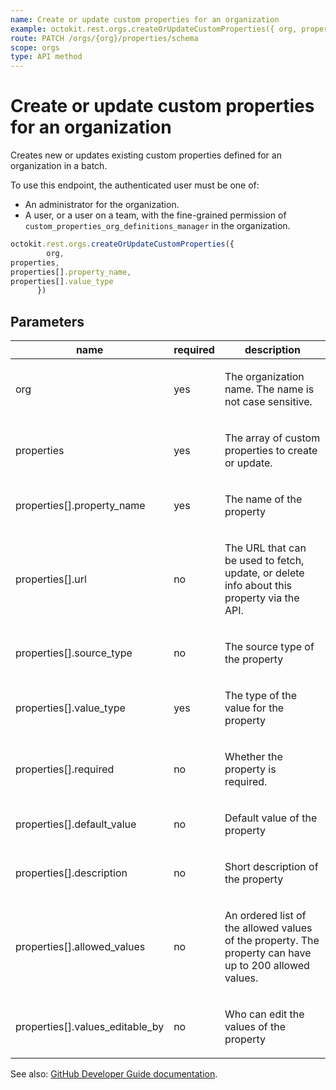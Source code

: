 ```yaml
---
name: Create or update custom properties for an organization
example: octokit.rest.orgs.createOrUpdateCustomProperties({ org, properties, properties[].property_name, properties[].value_type })
route: PATCH /orgs/{org}/properties/schema
scope: orgs
type: API method
---
```


# Create or update custom properties for an organization

Creates new or updates existing custom properties defined for an organization in a batch.

To use this endpoint, the authenticated user must be one of:

- An administrator for the organization.
- A user, or a user on a team, with the fine-grained permission of `custom_properties_org_definitions_manager` in the organization.

```js
octokit.rest.orgs.createOrUpdateCustomProperties({
        org,
properties,
properties[].property_name,
properties[].value_type
      })
```

## Parameters

<table>
  <thead>
    <tr>
      <th>name</th>
      <th>required</th>
      <th>description</th>
    </tr>
  </thead>
  <tbody>
    <tr><td>org</td><td>yes</td><td>

The organization name. The name is not case sensitive.

</td></tr>
<tr><td>properties</td><td>yes</td><td>

The array of custom properties to create or update.

</td></tr>
<tr><td>properties[].property_name</td><td>yes</td><td>

The name of the property

</td></tr>
<tr><td>properties[].url</td><td>no</td><td>

The URL that can be used to fetch, update, or delete info about this property via the API.

</td></tr>
<tr><td>properties[].source_type</td><td>no</td><td>

The source type of the property

</td></tr>
<tr><td>properties[].value_type</td><td>yes</td><td>

The type of the value for the property

</td></tr>
<tr><td>properties[].required</td><td>no</td><td>

Whether the property is required.

</td></tr>
<tr><td>properties[].default_value</td><td>no</td><td>

Default value of the property

</td></tr>
<tr><td>properties[].description</td><td>no</td><td>

Short description of the property

</td></tr>
<tr><td>properties[].allowed_values</td><td>no</td><td>

An ordered list of the allowed values of the property.
The property can have up to 200 allowed values.

</td></tr>
<tr><td>properties[].values_editable_by</td><td>no</td><td>

Who can edit the values of the property

</td></tr>
  </tbody>
</table>

See also: [GitHub Developer Guide documentation](https://docs.github.com/rest/orgs/custom-properties#create-or-update-custom-properties-for-an-organization).
